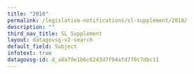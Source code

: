 ```yaml
---
title: "2018"
permalink: /legislative-notifications/sl-supplement/2018/
description: ""
third_nav_title: SL Supplement
layout: datagovsg-v2-search
default_field: Subject
infotext: true
datagovsg-id: d_a8a79e1b6c6243d7f94afd770c7dbc11
---
```

